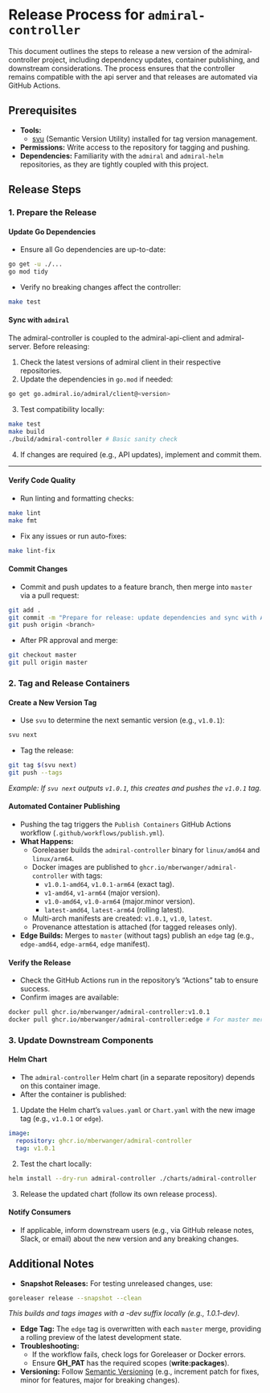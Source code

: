 # Release Process for `admiral-controller`

This document outlines the steps to release a new version of the admiral-controller project, including dependency
updates, container publishing, and downstream considerations. The process ensures that the controller remains compatible
with the api server and that releases are automated via GitHub Actions.

## Prerequisites

- **Tools:**
  - [svu](https://github.com/caarlos0/svu) (Semantic Version Utility) installed for tag version management.
- **Permissions:** Write access to the repository for tagging and pushing.
- **Dependencies:** Familiarity with the `admiral` and `admiral-helm` repositories, as they are tightly coupled with this project.

## Release Steps

### 1. Prepare the Release

#### Update Go Dependencies

- Ensure all Go dependencies are up-to-date:

```bash
go get -u ./...
go mod tidy
```

- Verify no breaking changes affect the controller:

```bash
make test
```

#### Sync with `admiral`

The admiral-controller is coupled to the admiral-api-client and admiral-server. Before releasing:

1. Check the latest versions of admiral client in their respective repositories.
2. Update the dependencies in `go.mod` if needed:

```bash
go get go.admiral.io/admiral/client@<version>
```

3. Test compatibility locally:

```bash
make test
make build
./build/admiral-controller # Basic sanity check
```

4. If changes are required (e.g., API updates), implement and commit them.

---

#### Verify Code Quality

- Run linting and formatting checks:

```bash
make lint
make fmt
```

- Fix any issues or run auto-fixes:

```bash
make lint-fix
```

#### Commit Changes

- Commit and push updates to a feature branch, then merge into `master` via a pull request:

```bash
git add .
git commit -m "Prepare for release: update dependencies and sync with API"
git push origin <branch>
```

- After PR approval and merge:

```bash
git checkout master
git pull origin master
```

### 2. Tag and Release Containers

#### Create a New Version Tag

- Use `svu` to determine the next semantic version (e.g., `v1.0.1`):

```bash
svu next
```

- Tag the release:

```bash
git tag $(svu next)
git push --tags
```

_Example: If `svu next` outputs `v1.0.1`, this creates and pushes the `v1.0.1` tag._

#### Automated Container Publishing

- Pushing the tag triggers the `Publish Containers` GitHub Actions workflow (`.github/workflows/publish.yml`).
- **What Happens:**
  - Goreleaser builds the `admiral-controller` binary for `linux/amd64` and `linux/arm64`.
  - Docker images are published to `ghcr.io/mberwanger/admiral-controller` with tags:
    - `v1.0.1-amd64`, `v1.0.1-arm64` (exact tag).
    - `v1-amd64`, `v1-arm64` (major version).
    - `v1.0-amd64`, `v1.0-arm64` (major.minor version).
    - `latest-amd64`, `latest-arm64` (rolling latest).
  - Multi-arch manifests are created: `v1.0.1`, `v1.0`, `latest`.
  - Provenance attestation is attached (for tagged releases only).
- **Edge Builds:** Merges to `master` (without tags) publish an `edge` tag (e.g., `edge-amd64`, `edge-arm64`, `edge` manifest).

#### Verify the Release

- Check the GitHub Actions run in the repository’s “Actions” tab to ensure success.
- Confirm images are available:

```bash
docker pull ghcr.io/mberwanger/admiral-controller:v1.0.1
docker pull ghcr.io/mberwanger/admiral-controller:edge # For master merges
```

### 3. Update Downstream Components

#### Helm Chart

- The `admiral-controller` Helm chart (in a separate repository) depends on this container image.
- After the container is published:

1. Update the Helm chart’s `values.yaml` or `Chart.yaml` with the new image tag (e.g., `v1.0.1` or `edge`).

```yaml
image:
  repository: ghcr.io/mberwanger/admiral-controller
  tag: v1.0.1
```

2. Test the chart locally:

```bash
helm install --dry-run admiral-controller ./charts/admiral-controller
```

3. Release the updated chart (follow its own release process).

#### Notify Consumers

- If applicable, inform downstream users (e.g., via GitHub release notes, Slack, or email) about the new version and any breaking changes.

## Additional Notes

- **Snapshot Releases:** For testing unreleased changes, use:

```bash
goreleaser release --snapshot --clean
```

_This builds and tags images with a -dev suffix locally (e.g., 1.0.1-dev)._

- **Edge Tag:** The `edge` tag is overwritten with each `master` merge, providing a rolling preview of the latest development state.
- **Troubleshooting:**
  - If the workflow fails, check logs for Goreleaser or Docker errors.
  - Ensure **GH_PAT** has the required scopes (**write:packages**).
- **Versioning:** Follow [Semantic Versioning](https://semver.org/) (e.g., increment patch for fixes, minor for features, major for breaking changes).
